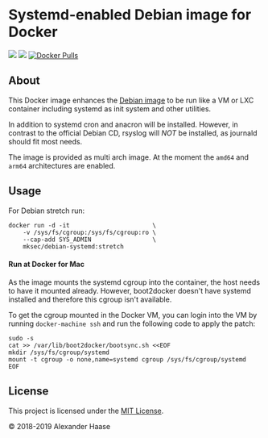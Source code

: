 # Systemd-enabled Debian image for Docker

[![](https://img.shields.io/github/issues-raw/mksec/docker-debian-systemd.svg?style=flat-square)](https://github.com/mksec/docker-debian-systemd/issues)
[![](https://img.shields.io/badge/license-MIT-blue.svg?style=flat-square)](LICENSE)
[![Docker Pulls](https://img.shields.io/docker/pulls/mksec/debian-systemd.svg?style=flat-square)](https://hub.docker.com/r/mksec/debian-systemd/)


## About

This Docker image enhances the [Debian image](https://hub.docker.com/_/debian)
to be run like a VM or LXC container including systemd as init system and other
utilities.

In addition to systemd cron and anacron will be installed. However, in contrast
to the official Debian CD, rsyslog will *NOT* be installed, as journald should
fit most needs.

The image is provided as multi arch image. At the moment the `amd64` and `arm64`
architectures are enabled.


## Usage

For Debian stretch run:
```
docker run -d -it                       \
    -v /sys/fs/cgroup:/sys/fs/cgroup:ro \
    --cap-add SYS_ADMIN                 \
    mksec/debian-systemd:stretch
```

#### Run at Docker for Mac

As the image mounts the systemd cgroup into the container, the host needs to
have it mounted already. However, boot2docker doesn't have systemd installed and
therefore this cgroup isn't available.

To get the cgroup mounted in the Docker VM, you can login into the VM by running
`docker-machine ssh` and run the following code to apply the patch:

```
sudo -s
cat >> /var/lib/boot2docker/bootsync.sh <<EOF
mkdir /sys/fs/cgroup/systemd
mount -t cgroup -o none,name=systemd cgroup /sys/fs/cgroup/systemd
EOF
```


## License

This project is licensed under the [MIT License](LICENSE).

&copy; 2018-2019 Alexander Haase
